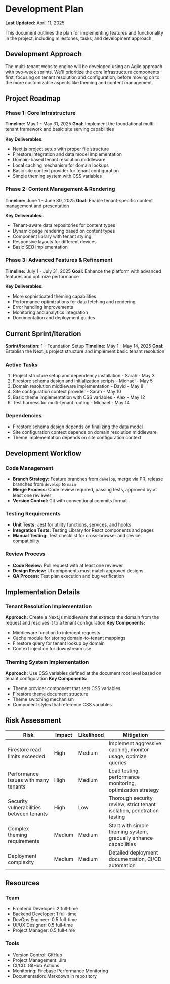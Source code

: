 # Development Plan

**Last Updated:** April 11, 2025

This document outlines the plan for implementing features and functionality in the project, including milestones, tasks, and development approach.

## Development Approach

The multi-tenant website engine will be developed using an Agile approach with two-week sprints. We'll prioritize the core infrastructure components first, focusing on tenant resolution and configuration, before moving on to the more customizable aspects like theming and content management.

## Project Roadmap

### Phase 1: Core Infrastructure
**Timeline:** May 1 - May 31, 2025
**Goal:** Implement the foundational multi-tenant framework and basic site serving capabilities

**Key Deliverables:**
- Next.js project setup with proper file structure
- Firestore integration and data model implementation
- Domain-based tenant resolution middleware
- Local caching mechanism for domain lookups
- Basic site context provider for tenant configuration
- Simple theming system with CSS variables

### Phase 2: Content Management & Rendering
**Timeline:** June 1 - June 30, 2025
**Goal:** Enable tenant-specific content management and presentation

**Key Deliverables:**
- Tenant-aware data repositories for content types
- Dynamic page rendering based on content types
- Component library with tenant styling
- Responsive layouts for different devices
- Basic SEO implementation

### Phase 3: Advanced Features & Refinement
**Timeline:** July 1 - July 31, 2025
**Goal:** Enhance the platform with advanced features and optimize performance

**Key Deliverables:**
- More sophisticated theming capabilities
- Performance optimizations for data fetching and rendering
- Error handling improvements
- Monitoring and analytics integration
- Documentation and deployment guides

## Current Sprint/Iteration

**Sprint/Iteration:** 1 - Foundation Setup
**Timeline:** May 1 - May 14, 2025
**Goal:** Establish the Next.js project structure and implement basic tenant resolution

### Active Tasks
1. Project structure setup and dependency installation - Sarah - May 3
2. Firestore schema design and initialization scripts - Michael - May 5
3. Domain resolution middleware implementation - David - May 8
4. Site configuration context provider - Sarah - May 10
5. Basic theme implementation with CSS variables - Alex - May 12
6. Test harness for multi-tenant routing - Michael - May 14

### Dependencies
- Firestore schema design depends on finalizing the data model
- Site configuration context depends on domain resolution middleware
- Theme implementation depends on site configuration context

## Development Workflow

### Code Management
- **Branch Strategy:** Feature branches from `develop`, merge via PR, release branches from `develop` to `main`
- **Merge Process:** Code review required, passing tests, approved by at least one reviewer
- **Version Control:** Git with conventional commits format

### Testing Requirements
- **Unit Tests:** Jest for utility functions, services, and hooks
- **Integration Tests:** Testing Library for React components and pages
- **Manual Testing:** Test checklist for cross-browser and device compatibility

### Review Process
- **Code Review:** Pull request with at least one reviewer
- **Design Review:** UI components must match approved designs
- **QA Process:** Test plan execution and bug verification

## Implementation Details

### Tenant Resolution Implementation
**Approach:** Create a Next.js middleware that extracts the domain from the request and resolves it to a tenant configuration
**Key Components:**
- Middleware function to intercept requests
- Cache module for storing domain-to-tenant mappings
- Firestore query for tenant lookup by domain
- Context injection for downstream use

### Theming System Implementation
**Approach:** Use CSS variables defined at the document root level based on tenant configuration
**Key Components:**
- Theme provider component that sets CSS variables
- Firestore theme document structure
- Theme switching mechanism
- Component styles that reference CSS variables

## Risk Assessment

| Risk | Impact | Likelihood | Mitigation |
|------|--------|------------|------------|
| Firestore read limits exceeded | High | Medium | Implement aggressive caching, monitor usage, optimize queries |
| Performance issues with many tenants | High | Medium | Load testing, performance monitoring, optimization strategy |
| Security vulnerabilities between tenants | High | Low | Thorough security review, strict tenant isolation, penetration testing |
| Complex theming requirements | Medium | Medium | Start with simple theming system, gradually enhance capabilities |
| Deployment complexity | Medium | Medium | Detailed deployment documentation, CI/CD automation |

## Resources

### Team
- Frontend Developer: 2 full-time
- Backend Developer: 1 full-time
- DevOps Engineer: 0.5 full-time
- UI/UX Designer: 0.5 full-time
- Project Manager: 0.5 full-time

### Tools
- Version Control: GitHub
- Project Management: Jira
- CI/CD: GitHub Actions
- Monitoring: Firebase Performance Monitoring
- Documentation: Markdown in repository
